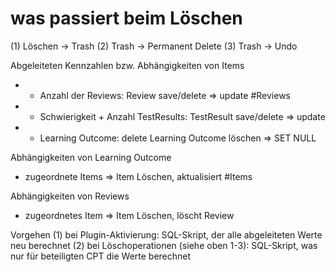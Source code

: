 
# was passiert beim Löschen

(1) Löschen -> Trash
(2) Trash -> Permanent Delete
(3) Trash -> Undo

Abgeleiteten Kennzahlen bzw. Abhängigkeiten von Items
+ * Anzahl der Reviews: Review save/delete => update #Reviews
+ * Schwierigkeit + Anzahl TestResults: TestResult save/delete => update 
+ * Learning Outcome: delete Learning Outcome löschen => SET NULL

Abhängigkeiten von Learning Outcome
* zugeordnete Items => Item Löschen, aktualisiert #Items


Abhängigkeiten von Reviews
* zugeordnetes Item  => Item Löschen, löscht Review


Vorgehen
(1) bei Plugin-Aktivierung: SQL-Skript, der alle abgeleiteten Werte neu berechnet
(2) bei Löschoperationen (siehe oben 1-3): SQL-Skript, was nur für beteiligten CPT die Werte berechnet	



